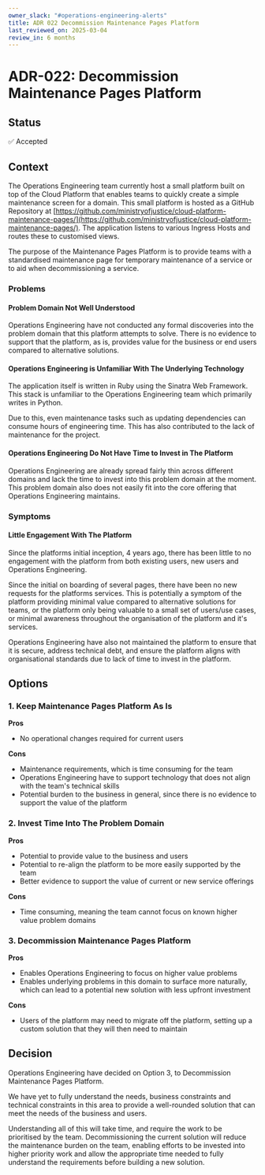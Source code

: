 ```yaml
---
owner_slack: "#operations-engineering-alerts"
title: ADR 022 Decommission Maintenance Pages Platform
last_reviewed_on: 2025-03-04
review_in: 6 months
---
```


# ADR-022: Decommission Maintenance Pages Platform

## Status

✅ Accepted

## Context

The Operations Engineering team currently host a small platform built on top of the
Cloud Platform that enables teams to quickly create a simple maintenance screen for
a domain. This small platform is hosted as a GitHub Repository at
[https://github.com/ministryofjustice/cloud-platform-maintenance-pages/](https://github.com/ministryofjustice/cloud-platform-maintenance-pages/).
The application listens to various Ingress Hosts and routes these to customised views.

The purpose of the Maintenance Pages Platform is to provide teams with a standardised
maintenance page for temporary maintenance of a service or to aid when decommissioning
a service.

### Problems

#### Problem Domain Not Well Understood

Operations Engineering have not conducted any formal discoveries into the problem domain
that this platform attempts to solve. There is no evidence to support that the platform,
as is, provides value for the business or end users compared to alternative solutions.

#### Operations Engineering is Unfamiliar With The Underlying Technology

The application itself is written in Ruby using the Sinatra Web Framework. This stack
is unfamiliar to the Operations Engineering team which primarily writes in Python.

Due to this, even maintenance tasks such as updating dependencies can consume hours
of engineering time. This has also contributed to the lack of maintenance for the project.

#### Operations Engineering Do Not Have Time to Invest in The Platform

Operations Engineering are already spread fairly thin across different domains and lack
the time to invest into this problem domain at the moment. This problem domain also does
not easily fit into the core offering that Operations Engineering maintains.

### Symptoms

#### Little Engagement With The Platform

Since the platforms initial inception, 4 years ago, there has been little to no engagement
with the platform from both existing users, new users and Operations Engineering.

Since the initial on boarding of several pages, there have been no new requests for the
platforms services. This is potentially a symptom of the platform providing minimal value
compared to alternative solutions for teams, or the platform only being valuable to a small
set of users/use cases, or minimal awareness throughout the organisation of the platform
and it's services.

Operations Engineering have also not maintained the platform to ensure that it is secure,
address technical debt, and ensure the platform aligns with organisational standards due
to lack of time to invest in the platform.

## Options

### 1. Keep Maintenance Pages Platform As Is

**Pros**

- No operational changes required for current users

**Cons**

- Maintenance requirements, which is time consuming for the team
- Operations Engineering have to support technology that does not align with the team's technical skills
- Potential burden to the business in general, since there is no evidence to support the value of the platform

### 2. Invest Time Into The Problem Domain

**Pros**

- Potential to provide value to the business and users
- Potential to re-align the platform to be more easily supported by the team
- Better evidence to support the value of current or new service offerings

**Cons**

- Time consuming, meaning the team cannot focus on known higher value problem domains

### 3. Decommission Maintenance Pages Platform

**Pros**

- Enables Operations Engineering to focus on higher value problems
- Enables underlying problems in this domain to surface more naturally, which can lead to a potential new solution with less upfront investment

**Cons**

- Users of the platform may need to migrate off the platform, setting up a custom solution that they will then need to maintain

## Decision

Operations Engineering have decided on Option 3, to Decommission Maintenance Pages Platform.

We have yet to fully understand the needs, business constraints and technical constraints in this area to provide a
well-rounded solution that can meet the needs of the business and users.

Understanding all of this will take time, and require the work to be prioritised by the team. Decommissioning the current
solution will reduce the maintenance burden on the team, enabling efforts to be invested into higher priority work and
allow the appropriate time needed to fully understand the requirements before building a new solution.
